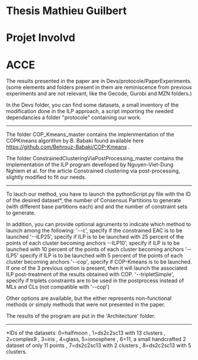 # Thesis Mathieu Guilbert
# Projet Involvd
# ACCE

The results presented in the paper are in Devs/protocole/PaperExperiments. (some elements and folders present in them are reminiscence from previous experiments and are not relevant, like the Gecode, Gurobi and MZN folders.)

In the Devs folder, you can find some datasets, a small inventory of the modification done in the ILP approach, a script importing the needed dependancies a folder "protocole" containing our work.

----------------

The folder COP_Kmeans_master contains the implenmentation of the COPKmeans algorithm by B. Babaki found available here https://github.com/Behrouz-Babaki/COP-Kmeans .

The folder ConstrainedClusteringViaPostProcessing_master contains the implementation of the ILP program develloped by Nguyen-Viet-Dung Nghiem et al. for the article Constrained clustering via post-processing, slightly modified to fit our needs.

---------------

To lauch our method, you have to launch the pythonScript.py file with the ID of the desired dataset*, the number of Consensus Partitions to generate (with different base partitions each) and and the number of constraint sets to generate.

In addition, you can provide optional agruments to indicate which method to launch among the following:
'--c', specify if the constrained EAC is to be launched
'--ILP25', specify if ILP is to be launched with 25 percent of the points of each cluster becoming anchors
--ILP10', specify if ILP is to be launched with 10 percent of the points of each cluster becoming anchors
'--ILP5' specify if ILP is to be launched with 5 percent of the points of each cluster becoming anchors
'--cop', specify if COP-Kmeans is to be launched. If one of the 3 previous option is present, then it will launch the associated ILP post-treatment of the results obtained with COP.
'--tripletSimple', specify if triplets constraints are to be used in the postprocess instead of MLs and CLs (not compatible with '--cop')

Other options are available, but the either represents non-functional methods or simply methods that were not presented in the paper.

The results of the program are put in the 'Architecture' folder.

------------

*IDs of the datasets: 0=halfmoon , 1=ds2c2sc13 with 13 clusters , 2=complex9 , 3=iris , 4=glass, 5=ionosphere , 6=11, a small handcrafted 2 dataset of only 11 points , 7=ds2c2sc13 with 2 clusters , 8=ds2c2sc13 with 5 clusters.
